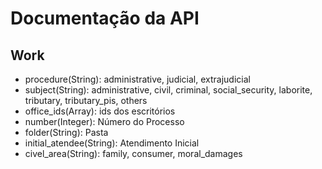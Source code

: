 # Documentação da API

## Work
- procedure(String):  administrative, judicial, extrajudicial 
- subject(String):  administrative, civil, criminal,  social_security, laborite, tributary, tributary_pis, others
- office_ids(Array): ids dos escritórios
- number(Integer): Número do Processo
- folder(String): Pasta
- initial_atendee(String): Atendimento Inicial
- civel_area(String): family, consumer, moral_damages
